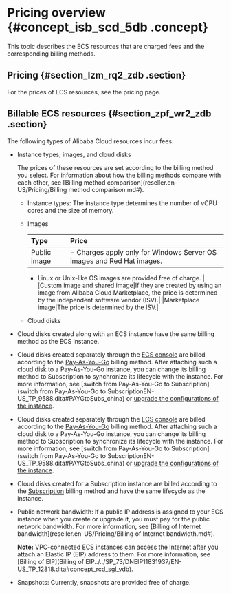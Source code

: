 # Pricing overview {#concept_isb_scd_5db .concept}

This topic describes the ECS resources that are charged fees and the corresponding billing methods.

## Pricing {#section_lzm_rq2_zdb .section}

For the prices of ECS resources, see the pricing page.

## Billable ECS resources {#section_zpf_wr2_zdb .section}

The following types of Alibaba Cloud resources incur fees:

-   Instance types, images, and cloud disks

    The prices of these resources are set according to the billing method you select. For information about how the billing methods compare with each other, see [Billing method comparison](reseller.en-US/Pricing/Billing method comparison.md#).

    -   Instance types: The instance type determines the number of vCPU cores and the size of memory.

    -   Images

        |Type|Price|
        |:---|:----|
        |Public image|         -   Charges apply only for Windows Server OS images and Red Hat images.
        -   Linux or Unix-like OS images are provided free of charge.
 |
        |Custom image and shared image|If they are created by using an image from Alibaba Cloud Marketplace, the price is determined by the independent software vendor \(ISV\).|
        |Marketplace image|The price is determined by the ISV.|

    -   Cloud disks

-   Cloud disks created along with an ECS instance have the same billing method as the ECS instance.
-   Cloud disks created separately through the [ECS console](https://ecs.console.aliyun.com/?spm=a2c4g.11186623.2.9.FNEORG#/home) are billed according to the [Pay-As-You-Go](reseller.en-US/Pricing/Pay-As-You-Go.md#) billing method. After attaching such a cloud disk to a Pay-As-You-Go instance, you can change its billing method to Subscription to synchronize its lifecycle with the instance. For more information, see [switch from Pay-As-You-Go to Subscription](switch from Pay-As-You-Go to SubscriptionEN-US_TP_9588.dita#PAYGtoSubs_china) or [upgrade the configurations of the instance](../DNECS19100341/EN-US_TP_9643.dita#concept_jl1_2bf_5db).
-   Cloud disks created separately through the [ECS console](https://partners-intl.console.aliyun.com/#/ecs) are billed according to the [Pay-As-You-Go](reseller.en-US/Pricing/Pay-As-You-Go.md#) billing method. After attaching such a cloud disk to a Pay-As-You-Go instance, you can change its billing method to Subscription to synchronize its lifecycle with the instance. For more information, see [switch from Pay-As-You-Go to Subscription](switch from Pay-As-You-Go to SubscriptionEN-US_TP_9588.dita#PAYGtoSubs_china) or [upgrade the configurations of the instance](../DNECS19100341/EN-US_TP_9643.dita#concept_jl1_2bf_5db).
-   Cloud disks created for a Subscription instance are billed according to the [Subscription](reseller.en-US/Pricing/Subscription.md#) billing method and have the same lifecycle as the instance.
-   Public network bandwidth: If a public IP address is assigned to your ECS instance when you create or upgrade it, you must pay for the public network bandwidth. For more information, see [Billing of Internet bandwidth](reseller.en-US/Pricing/Billing of Internet bandwidth.md#).

    **Note:** VPC-connected ECS instances can access the Internet after you attach an Elastic IP \(EIP\) address to them. For more information, see [Billing of EIP](Billing of EIP../../SP_73/DNEIP11831937/EN-US_TP_12818.dita#concept_rcd_sgl_vdb).

-   Snapshots: Currently, snapshots are provided free of charge.


